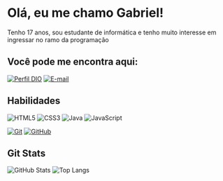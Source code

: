 # Olá, eu me chamo Gabriel!
Tenho 17 anos, sou estudante de informática e tenho muito interesse em ingressar no ramo da programação 

## Você pode me encontra aqui:

[![Perfil DIO](https://img.shields.io/badge/-Meu%20Perfil%20na%20DIO-30A3DC?style=for-the-badge)](https://www.dio.me/users/raulgabruel12)
[![E-mail](https://img.shields.io/badge/-Email-000?style=for-the-badge&logo=microsoft-outlook&logoColor=E94D5F)](mailto:raulgabrue12@gmail.com)

## Habilidades

![HTML5](https://img.shields.io/badge/HTML-000?style=for-the-badge&logo=html5&logoColor=orange)
![CSS3](https://img.shields.io/badge/CSS3-000?style=for-the-badge&logo=css3&logoColor=blue)
![Java](https://img.shields.io/badge/Java-000?style=for-the-badge&logo=java&logoColor=FFF)
![JavaScript](https://img.shields.io/badge/JavaScript-000?style=for-the-badge&logo=javascript&logoColor=yellow)

[![Git](https://img.shields.io/badge/Git-000?style=for-the-badge&logo=git&logoColor=red)](https://git-scm.com/doc)
[![GitHub](https://img.shields.io/badge/GitHub-000?style=for-the-badge&logo=github&logoColor=30A3DC)](https://docs.github.com/)

## Git Stats

![GitHub Stats](https://github-readme-stats.vercel.app/api?username=BaagrieL&theme=transparent&bg_color=000&border_color=30A3DC&show_icons=true&icon_color=30A3DC&title_color=E94D5F&text_color=FFF)
![Top Langs](https://github-readme-stats-git-masterrstaa-rickstaa.vercel.app/api/top-langs/?username=BaagrieL&layout=compact&bg_color=000&border_color=30A3DC&title_color=E94D5F&text_color=FFF)
